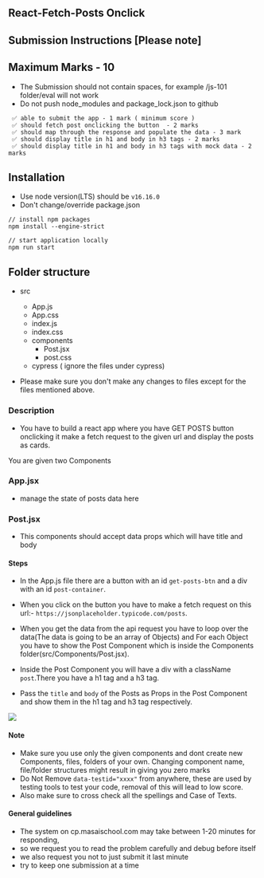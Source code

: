 ## React-Fetch-Posts Onclick

## Submission Instructions [Please note]

## Maximum Marks - 10

- The Submission should not contain spaces, for example /js-101 folder/eval will not work
- Do not push node_modules and package_lock.json to github

```
 ✅ able to submit the app - 1 mark ( minimum score )
 ✅ should fetch post onclicking the button  - 2 marks
 ✅ should map through the response and populate the data - 3 mark
 ✅ should display title in h1 and body in h3 tags - 2 marks
 ✅ should display title in h1 and body in h3 tags with mock data - 2 marks

```

## Installation

- Use node version(LTS) should be `v16.16.0`
- Don't change/override package.json
```
// install npm packages
npm install --engine-strict

// start application locally
npm run start

```

## Folder structure

- src

  - App.js
  - App.css
  - index.js
  - index.css
  - components
    - Post.jsx
    - post.css
  - cypress ( ignore the files under cypress)

- Please make sure you don't make any changes to files except for the files mentioned above.

### Description

- You have to build a react app where you have GET POSTS button onclicking it make a fetch request to the given url and display the posts as cards.

You are given two Components

### App.jsx

- manage the state of posts data here

### Post.jsx

- This components should accept data props which will have title and body

#### Steps

- In the App.js file there are a button with an id `get-posts-btn` and a div with an id `post-container`.

- When you click on the button you have to make a fetch request on this url:- `https://jsonplaceholder.typicode.com/posts`.

- When you get the data from the api request you have to loop over the data(The data is going to be an array of Objects) and For each Object you have to show the Post Component which is inside the Components folder(src/Components/Post.jsx).

- Inside the Post Component you will have a div with a className `post`.There you have a h1 tag and a h3 tag.

- Pass the `title` and `body` of the Posts as Props in the Post Component and show them in the h1 tag and h3 tag respectively.

![](https://i.imgur.com/x6sottb.png)

#### **Note**

- Make sure you use only the given components and dont create new Components, files, folders of your own. Changing component name, file/folder structures might result in giving you zero marks
- Do Not Remove `data-testid="xxxx"` from anywhere, these are used by testing tools to test your code, removal of this will lead to low score.
- Also make sure to cross check all the spellings and Case of Texts.

#### General guidelines

- The system on cp.masaischool.com may take between 1-20 minutes for responding,
- so we request you to read the problem carefully and debug before itself
- we also request you not to just submit it last minute
- try to keep one submission at a time
